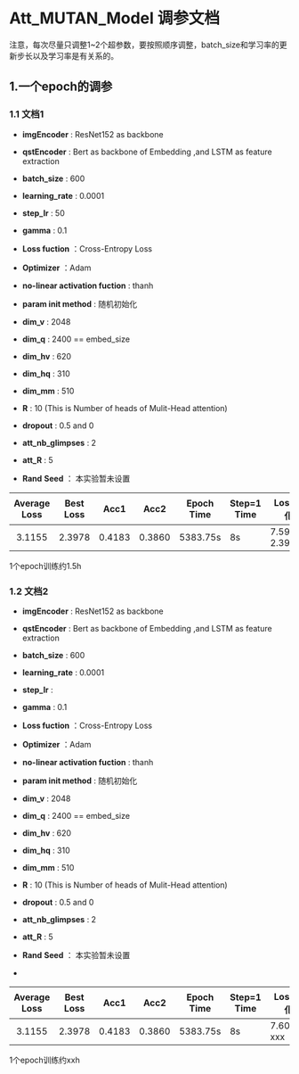 # Att_MUTAN_Model 调参文档

注意，每次尽量只调整1~2个超参数，要按照顺序调整，batch_size和学习率的更新步长以及学习率是有关系的。

## 1.一个epoch的调参

### 1.1 文档1

- **imgEncoder** : ResNet152 as backbone
- **qstEncoder** : Bert as backbone of Embedding ,and LSTM as feature extraction

- **batch_size** : 600
- **learning_rate** : 0.0001
- **step_lr** : 50
- **gamma** : 0.1
- **Loss fuction** ：Cross-Entropy Loss
- **Optimizer** ：Adam
- **no-linear activation fuction** : thanh
- **param init method** : 随机初始化
- **dim_v** : 2048
- **dim_q** : 2400 == embed_size
- **dim_hv** : 620
- **dim_hq** : 310
- **dim_mm** : 510
- **R** : 10 (This is  Number of heads of Mulit-Head attention)
- **dropout** : 0.5 and 0
- **att_nb_glimpses** : 2
- **att_R** : 5
- **Rand** **Seed** ： 本实验暂未设置

| Average Loss | Best  Loss |  Acc1  | Acc2   | Epoch Time | Step=1 Time | Loss变化      |
| :----------: | ---------- | :----: | ------ | :--------: | ----------- | ------------- |
|    3.1155    | 2.3978     | 0.4183 | 0.3860 |  5383.75s  | 8s          | 7.5916-2.3978 |

1个epoch训练约1.5h

### 1.2 文档2

- **imgEncoder** : ResNet152 as backbone
- **qstEncoder** : Bert as backbone of Embedding ,and LSTM as feature extraction

- **batch_size** : 600
- **learning_rate** : 0.0001
- **step_lr** : <!--10-->
- **gamma** : 0.1
- **Loss fuction** ：Cross-Entropy Loss
- **Optimizer** ：Adam
- **no-linear activation fuction** : thanh
- **param init method** : 随机初始化
- **dim_v** : 2048
- **dim_q** : 2400 == embed_size
- **dim_hv** : 620
- **dim_hq** : 310
- **dim_mm** : 510
- **R** : 10 (This is  Number of heads of Mulit-Head attention)
- **dropout** : 0.5 and 0
- **att_nb_glimpses** : 2
- **att_R** : 5
- **Rand** **Seed** ： 本实验暂未设置

- 

| Average Loss | Best  Loss |  Acc1  | Acc2   | Epoch Time | Step=1 Time | Loss变化   |
| :----------: | ---------- | :----: | ------ | :--------: | ----------- | ---------- |
|    3.1155    | 2.3978     | 0.4183 | 0.3860 |  5383.75s  | 8s          | 7.6005-xxx |

1个epoch训练约xxh